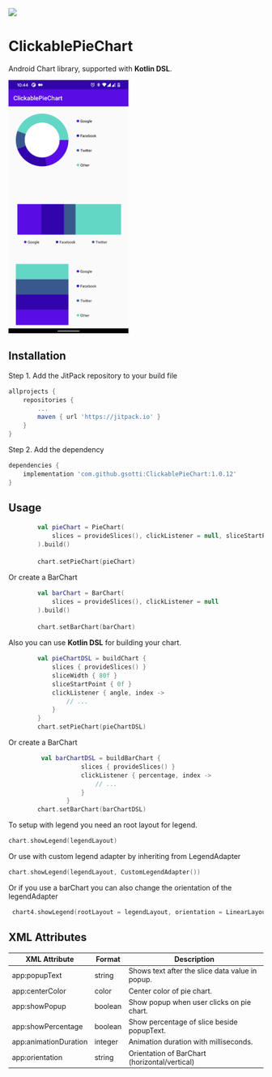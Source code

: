 [![](https://jitpack.io/v/gsotti/ClickablePieChart.svg)](https://jitpack.io/#gsotti/ClickablePieChart)

# ClickablePieChart
Android Chart library, supported with **Kotlin DSL**.

<img height="500" src="/assets/device-2020-11-12-104411.png" alt="PieChart"/>

## Installation
Step 1. Add the JitPack repository to your build file
```gradle
allprojects {
	repositories {
		...
		maven { url 'https://jitpack.io' }
	}
}
```
Step 2. Add the dependency
```gradle
dependencies {
	implementation 'com.github.gsotti:ClickablePieChart:1.0.12'
}
```

## Usage

```kotlin
        val pieChart = PieChart(
            slices = provideSlices(), clickListener = null, sliceStartPoint = 0f, sliceWidth = 80f
        ).build()

        chart.setPieChart(pieChart)
```

Or create a BarChart

```kotlin
        val barChart = BarChart(
            slices = provideSlices(), clickListener = null
        ).build()

        chart.setBarChart(barChart)
```

Also you can use **Kotlin DSL** for building your chart.
```kotlin
        val pieChartDSL = buildChart {
            slices { provideSlices() }
            sliceWidth { 80f }
            sliceStartPoint { 0f }
            clickListener { angle, index ->
                // ...
            }
        }
        chart.setPieChart(pieChartDSL)
```

Or create a BarChart

```kotlin
         val barChartDSL = buildBarChart {
                    slices { provideSlices() }
                    clickListener { percentage, index ->
                        // ...
                    }
                }
        chart.setBarChart(barChartDSL)
```


To setup with legend you need an root layout for legend.
```kotlin
chart.showLegend(legendLayout)
```
Or use with custom legend adapter by inheriting from LegendAdapter
```kotlin
chart.showLegend(legendLayout, CustomLegendAdapter())
```

Or if you use a barChart you can also change the orientation of the legendAdapter
```kotlin
 chart4.showLegend(rootLayout = legendLayout, orientation = LinearLayoutManager.HORIZONTAL or LinearLayoutManager.VERTICAL)
```

## XML Attributes
<table>
<thead>
  <tr>
    <th>XML Attribute</th>
    <th>Format</th>
    <th>Description</th>
  </tr>
</thead>
<tbody>
  <tr>
    <td>app:popupText</td>
    <td>string</td>
    <td>Shows text after the slice data value in popup.</td>
  </tr>
  <tr>
    <td>app:centerColor</td>
    <td>color</td>
    <td>Center color of pie chart.</td>
  </tr>
  <tr>
    <td>app:showPopup</td>
    <td>boolean</td>
    <td>Show popup when user clicks on pie chart.</td>
  </tr>
  <tr>
    <td>app:showPercentage</td>
    <td>boolean</td>
    <td>Show percentage of slice beside popupText.</td>
  </tr>
  <tr>
    <td>app:animationDuration</td>
    <td>integer</td>
    <td>Animation duration with milliseconds.</td>
  </tr>
   <tr>
      <td>app:orientation</td>
      <td>string</td>
      <td>Orientation of BarChart (horizontal/vertical)</td>
    </tr>
</tbody>
</table>
